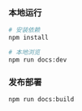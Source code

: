 ### 本地运行

```bash
# 安装依赖
npm install

# 本地浏览
npm run docs:dev 
```

### 发布部署

```bash
npm run docs:build 
```